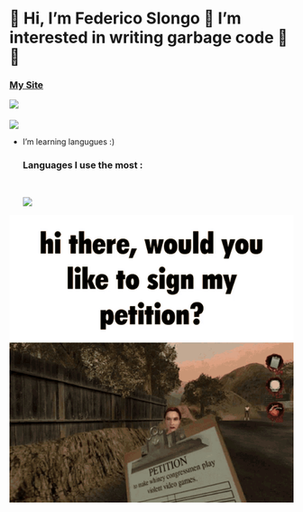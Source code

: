 <link rel="stylesheet" href="./style.css" />

<h1>👋 Hi, I’m Federico Slongo 💖 I’m interested in writing garbage code 💖 🌱 </h1>
<h3><a href = "https://www.slongo.biz">My Site</a></h3>

<p align="left"> <img src="https://github-readme-stats.vercel.app/api/?username=FedericoSlongo&label=Profile%20views&color=0e75b6&style=flat"/> </p>
<p><img align="center" src="https://github-readme-streak-stats.herokuapp.com/?user=FedericoSlongo&"/></p>

- I’m learning langugues :)

  <h3 align="left">Languages I use the most :</h3><br>
  <p><img align="left" src="https://github-readme-stats.vercel.app/api/top-langs?username=FedericoSlongo&show_icons=true&locale=en&layout=compact"/></p>
<br>
<p align = "center">
  <img src = "./img/postal-postal2.gif">
</p>  
